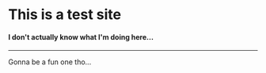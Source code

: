 <html>
  <head>
  </head>
  <body>
    <h1>This is a test site</h1>
    <h4>I don't actually know what I'm doing here...</h4>
    <hr>
    <p>Gonna be a fun one tho...</p>
  </body>
</html>
